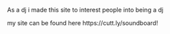 
<p>As a dj i made this site to interest people into being a dj</p>
<p>my site can be found here https://cutt.ly/soundboard!</p>
</div>
